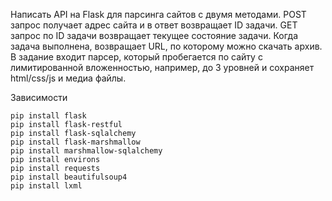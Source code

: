 Написать API на Flask для парсинга сайтов с двумя методами. POST запрос получает адрес сайта и в ответ возвращает ID задачи. GET запрос по ID задачи возвращает текущее состояние задачи. Когда задача выполнена, возвращает URL, по которому можно скачать архив.
 В задание входит парсер, который пробегается по сайту с лимитированной вложенностью, например, до 3 уровней и сохраняет html/css/js и медиа файлы.

Зависимости

```
pip install flask 
pip install flask-restful 
pip install flask-sqlalchemy 
pip install flask-marshmallow 
pip install marshmallow-sqlalchemy 
pip install environs
pip install requests
pip install beautifulsoup4
pip install lxml